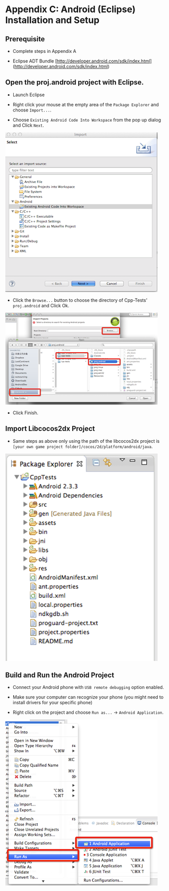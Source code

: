 # Appendix C: Android (Eclipse) Installation and Setup

## Prerequisite
* Complete steps in Appendix A

* Eclipse ADT Bundle [http://developer.android.com/sdk/index.html]
(http://developer.android.com/sdk/index.html)

## Open the proj.android project with Eclipse.

* Launch Eclipse

* Right click your mouse at the empty area of the `Package Explorer` and choose
`Import...`.

* Choose `Existing Android Code Into Workspace` from the pop up dialog and Click
`Next`.

![](C/image2.png)

* Click the `Browse...` button to choose the directory of Cpp-Tests' `proj.android`
and Click Ok.

![](C/image3.png)

* Click Finish.

## Import Libcocos2dx Project
* Same steps as above only using the path of the libcocos2dx project is
`[your own game project folder]/cocos/2d/platform/android/java`.

![](C/image5.png)

## Build and Run the Android Project
* Connect your Android phone with `USB remote debugging` option enabled.

* Make sure your computer can recognize your phone (you might need to install
drivers for your specific phone)

* Right click on the project and choose `Run as...` -> `Android Application`.

![](C/image6.png)
